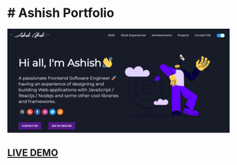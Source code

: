 # # Ashish Portfolio

![ReactJS Resume Website Template](ashish_portfolio.png?raw=true "ReactJS Resume Website Template")

## <a href="https://ghoshashish.github.io/ashish_portfolio/" target="_blank">LIVE DEMO</a>
